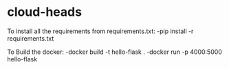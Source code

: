 # cloud-heads
To install all the requirements from requirements.txt:
    -pip install -r requirements.txt

To Build the docker:
    -docker build -t hello-flask .
    -docker run -p 4000:5000 hello-flask

